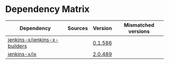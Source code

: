 # Dependency Matrix

Dependency | Sources | Version | Mismatched versions
---------- | ------- | ------- | -------------------
[jenkins-x/jenkins-x-builders](https://github.com/jenkins-x/jenkins-x-builders) |  | [0.1.586]() | 
[jenkins-x/jx](https://github.com/jenkins-x/jx) |  | [2.0.489](https://github.com/jenkins-x/jx/releases/tag/v2.0.489) | 
